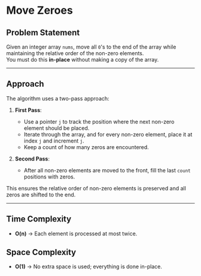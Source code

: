 # Move Zeroes

## Problem Statement
Given an integer array `nums`, move all `0`'s to the end of the array while maintaining the relative order of the non-zero elements.  
You must do this **in-place** without making a copy of the array.

---

## Approach
The algorithm uses a two-pass approach:

1. **First Pass**:  
   - Use a pointer `j` to track the position where the next non-zero element should be placed.  
   - Iterate through the array, and for every non-zero element, place it at index `j` and increment `j`.  
   - Keep a count of how many zeros are encountered.

2. **Second Pass**:  
   - After all non-zero elements are moved to the front, fill the last `count` positions with zeros.  

This ensures the relative order of non-zero elements is preserved and all zeros are shifted to the end.

---

## Time Complexity
- **O(n)** → Each element is processed at most twice.

## Space Complexity
- **O(1)** → No extra space is used; everything is done in-place.
